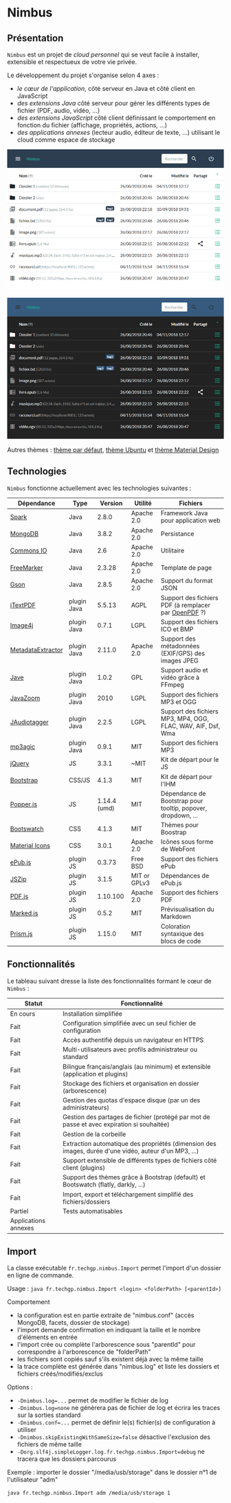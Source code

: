 # Nimbus

## Présentation

`Nimbus` est un projet de *cloud personnel* qui se veut facile à installer, extensible et respectueux de votre vie privée.

Le développement du projet s'organise selon 4 axes :
- *le cœur de l'application*, côté serveur en Java et côté client en JavaScript
- *des extensions Java* côté serveur pour gérer les différents types de fichier (PDF, audio, vidéo, ...)
- *des extensions JavaScript* côté client définissant le comportement en fonction du fichier (affichage, propriétés, actions, ...)
- *des applications annexes* (lecteur audio, éditeur de texte, ...) utilisant le cloud comme espace de stockage

![Nimbus avec le thème clair](./doc/main-page-2-flatly.png)

![Nimbus avec le thème sombre](./doc/main-page-3-darkly.png)

Autres thèmes : [thème par défaut](./doc/main-page-1-default.png), [thème Ubuntu](./doc/main-page-4-united.png) et [thème Material Design](./doc/main-page-5-materia.png)

## Technologies

`Nimbus` fonctionne actuellement avec les technologies suivantes :

Dépendance | Type | Version | Utilité | Fichiers
-----------|------|---------|---------|---------
[Spark](http://sparkjava.com/) | Java | 2.8.0 | Apache 2.0 | Framework Java pour application web
[MongoDB](https://mongodb.github.io/mongo-java-driver/) | Java | 3.8.2 | Apache 2.0 | Persistance
[Commons IO](https://commons.apache.org/proper/commons-io/) | Java | 2.6 | Apache 2.0 | Utilitaire
[FreeMarker](https://freemarker.apache.org/) | Java | 2.3.28 | Apache 2.0 | Template de page
[Gson](https://github.com/google/gson) | Java | 2.8.5 | Apache 2.0 | Support du format JSON
[iTextPDF](http://developers.itextpdf.com/itext-java) | plugin Java | 5.5.13 | AGPL | Support des fichiers PDF (à remplacer par [OpenPDF](https://github.com/LibrePDF/OpenPDF/) ?)
[Image4j](http://image4j.sourceforge.net/) | plugin Java | 0.7.1 | LGPL | Support des fichiers ICO et BMP
[MetadataExtractor](https://github.com/drewnoakes/metadata-extractor/releases) | plugin Java | 2.11.0 | Apache 2.0 | Support des métadonnées (EXIF/GPS) des images JPEG
[Jave](http://www.sauronsoftware.it/projects/jave/download.php) | plugin Java | 1.0.2 | GPL | Support audio et vidéo grâce à FFmpeg
[JavaZoom](http://www.javazoom.net/index.shtml) | plugin Java | 2010 | LGPL | Support des fichiers MP3 et OGG
[JAudiotagger](http://www.jthink.net/jaudiotagger/) | plugin Java | 2.2.5 | LGPL | Support des fichiers MP3, MP4, OGG, FLAC, WAV, AIF, Dsf, Wma
[mp3agic](https://github.com/mpatric/mp3agic) | plugin Java | 0.9.1 | MIT | Support des fichiers MP3
[jQuery](http://api.jquery.com/) | JS | 3.3.1 | ~MIT | Kit de départ pour le JS
[Bootstrap](https://getbootstrap.com/) | CSS/JS | 4.1.3 | MIT | Kit de départ pour l'IHM
[Popper.js](https://popper.js.org/) | JS | 1.14.4 (umd) | MIT | Dépendance de Bootstrap pour tooltip, popover, dropdown, ...
[Bootswatch](https://bootswatch.com/) | CSS | 4.1.3 | MIT | Thèmes pour Boostrap
[Material Icons](https://material.io/icons/) | CSS | 3.0.1 | Apache 2.0 | Icônes sous forme de WebFont
[ePub.js](https://github.com/futurepress/epub.js/releases) | plugin JS | 0.3.73 | Free BSD | Support des fichiers ePub
[JSZip](https://github.com/Stuk/jszip/releases) | plugin JS | 3.1.5 | MIT or GPLv3 | Dépendances de ePub.js
[PDF.js](https://mozilla.github.io/pdf.js/) | plugin JS | 1.10.100 | Apache 2.0 | Support des fichiers PDF
[Marked.js](https://github.com/markedjs/marked) | plugin JS | 0.5.2 | MIT | Prévisualisation du Markdown
[Prism.js](https://github.com/PrismJS/prism) | plugin JS | 1.15.0 | MIT | Coloration syntaxique des blocs de code

## Fonctionnalités

Le tableau suivant dresse la liste des fonctionnalités formant le cœur de `Nimbus` :

Statut | Fonctionnalité
-------|----------------
En cours | Installation simplifiée
Fait | Configuration simplifiée avec un seul fichier de configuration
Fait | Accès authentifié depuis un navigateur en HTTPS
Fait | Multi-utilisateurs avec profils administrateur ou standard
Fait | Bilingue français/anglais (au minimum) et extensible (application et plugins)
Fait | Stockage des fichiers et organisation en dossier (arborescence)
Fait | Gestion des quotas d'espace disque (par un des administrateurs)
Fait | Gestion des partages de fichier (protégé par mot de passe et avec expiration si souhaitée)
Fait | Gestion de la corbeille
Fait | Extraction automatique des propriétés (dimension des images, durée d'une vidéo, auteur d'un MP3, ...)
Fait | Support extensible de différents types de fichiers côté client (plugins)
Fait | Support des thèmes grâce à Bootstrap (default) et Bootswatch (flatly, darkly, ...)
Fait | Import, export et téléchargement simplifié des fichiers/dossiers
Partiel | Tests automatisables
 | Applications annexes

## Import

La classe exécutable `fr.techgp.nimbus.Import` permet l'import d'un dossier en ligne de commande.

Usage : `java fr.techgp.nimbus.Import <login> <folderPath> [<parentId>]`

Comportement
- la configuration est en partie extraite de "nimbus.conf" (accès MongoDB, facets, dossier de stockage)
- l'import demande confirmation en indiquant la taille et le nombre d'éléments en entrée
- l'import crée ou complète l'arborescence sous "parentId" pour correspondre à l'arborescence de "folderPath"
- les fichiers sont copiés sauf s'ils existent déjà avec la même taille
- la trace complète est générée dans "nimbus.log" et liste les dossiers et fichiers créés/modifiés/exclus

Options :
- `-Dnimbus.log=...` permet de modifier le fichier de log
- `-Dnimbus.log=none` ne génèrera pas de fichier de log et écrira les traces sur la sorties standard
- `-Dnimbus.conf=...` permet de définir le(s) fichier(s) de configuration à utiliser
- `-Dnimbus.skipExistingWithSameSize=false` désactive l'exclusion des fichiers de même taille
- `-Dorg.slf4j.simpleLogger.log.fr.techgp.nimbus.Import=debug` ne tracera que les dossiers parcourus

Exemple : importer le dossier "/media/usb/storage" dans le dossier n°1 de l'utilisateur "adm"
```bash
java fr.techgp.nimbus.Import adm /media/usb/storage 1
```
